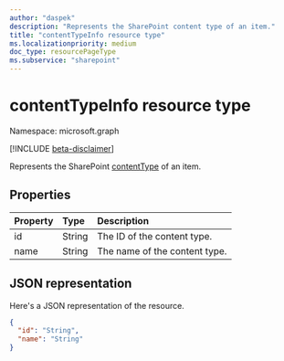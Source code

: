 ```yaml
---
author: "daspek"
description: "Represents the SharePoint content type of an item."
title: "contentTypeInfo resource type"
ms.localizationpriority: medium
doc_type: resourcePageType
ms.subservice: "sharepoint"
---
```


# contentTypeInfo resource type

Namespace: microsoft.graph

[!INCLUDE [beta-disclaimer](../../includes/beta-disclaimer.md)]

Represents the SharePoint [contentType](contenttype.md) of an item.

## Properties

| Property | Type   | Description                   |
| :------- | :----- | :---------------------------- |
| id       | String | The ID of the content type.   |
| name     | String | The name of the content type. |

## JSON representation

Here's a JSON representation of the resource.

<!-- { "blockType": "resource", "@odata.type": "microsoft.graph.contentTypeInfo", "@type.aka": "oneDrive.contentTypeFacet" } -->

```json
{
  "id": "String",
  "name": "String"
}
```

<!--
{
  "type": "#page.annotation",
  "description": "",
  "keywords": "",
  "section": "documentation",
  "tocPath": "Resources/ContentTypeInfo",
  "suppressions": []
}
-->
